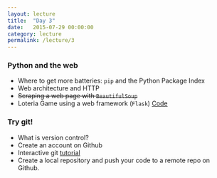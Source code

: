 ```yaml
---
layout: lecture
title:  "Day 3"
date:   2015-07-29 00:00:00
category: lecture
permalink: /lecture/3
---
```


### Python and the web

- Where to get more batteries: `pip` and the Python Package Index
- Web architecture and HTTP
- <del>Scraping a web page with `BeautifulSoup`</del>
- Loteria Game using a web framework (`Flask`) <a class="btn btn-default" href="https://github.com/nvictus/loteria"><span class="glyphicon glyphicon-console"></span> Code</a>

### Try git!

- What is version control?
- Create an account on Github
- Interactive git [tutorial](https://try.github.io)
- Create a local repository and push your code to a remote repo on Github.

